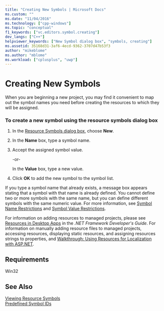 ```yaml
---
title: "Creating New Symbols | Microsoft Docs"
ms.custom: ""
ms.date: "11/04/2016"
ms.technology: ["cpp-windows"]
ms.topic: "conceptual"
f1_keywords: ["vc.editors.symbol.creating"]
dev_langs: ["C++"]
helpviewer_keywords: ["New Symbol dialog box", "symbols, creating"]
ms.assetid: 35168d31-3af6-4ecd-9362-3707d47b53f3
author: "mikeblome"
ms.author: "mblome"
ms.workload: ["cplusplus", "uwp"]
---
```

# Creating New Symbols
When you are beginning a new project, you may find it convenient to map out the symbol names you need before creating the resources to which they will be assigned.  
  
### To create a new symbol using the resource symbols dialog box  
  
1.  In the [Resource Symbols dialog box](../windows/resource-symbols-dialog-box.md), choose **New**.  
  
2.  In the **Name** box, type a symbol name.  
  
3.  Accept the assigned symbol value.  
  
     -or-  
  
     In the **Value** box, type a new value.  
  
4.  Click **OK** to add the new symbol to the symbol list.  
  
 If you type a symbol name that already exists, a message box appears stating that a symbol with that name is already defined. You cannot define two or more symbols with the same name, but you can define different symbols with the same numeric value. For more information, see [Symbol Name Restrictions](../windows/symbol-name-restrictions.md) and [Symbol Value Restrictions](../windows/symbol-value-restrictions.md).  
  
 For information on adding resources to managed projects, please see [Resources in Desktop Apps](/dotnet/framework/resources/index) in the *.NET Framework Developer's Guide*. For information on manually adding resource files to managed projects, accessing resources, displaying static resources, and assigning resources strings to properties, and [Walkthrough: Using Resources for Localization with ASP.NET](http://msdn.microsoft.com/Library/bb4e5b44-e2b0-48ab-bbe9-609fb33900b6).  
  
## Requirements  
 Win32  
  
## See Also  
 [Viewing Resource Symbols](../windows/viewing-resource-symbols.md)   
 [Predefined Symbol IDs](../windows/predefined-symbol-ids.md)